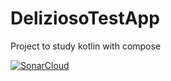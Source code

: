 # DeliziosoTestApp
Project to study kotlin with compose

[![SonarCloud](https://github.com/BashlikovV/DeliziosoTestApp/actions/workflows/build.yml/badge.svg?event=pull_request)](https://github.com/BashlikovV/DeliziosoTestApp/actions/workflows/build.yml)
